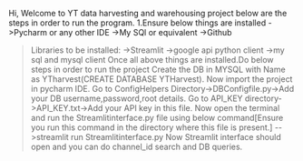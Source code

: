 Hi,
Welcome to YT data harvesting and warehousing project below are the steps in order to run the program.
1.Ensure below things are installed
->Pycharm or any other IDE
->My SQl or equivalent
->Github
>Libraries to be installed:
->Streamlit
->google api python client
->my sql and mysql client
Once all above things are installed.Do below steps in order to run the project
>Create the DB in MYSQL with Name as YTharvest(CREATE DATABASE YTHarvest).
>Now import the project in pycharm IDE.
>Go to ConfigHelpers Directory->DBConfigfile.py->Add your DB username,password,root details.
>Go to API_KEY directory->API_KEY.txt->Add your API key in this file.
>Now open the terminal and run the Streamlitinterface.py file using below command[Ensure you run this command in the directory where this file is present.]
-->streamlit run Streamlitinterface.py
>Now Streamlit interface should open and you can do channel_id search and DB queries.
